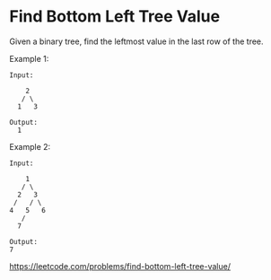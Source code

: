 # Find Bottom Left Tree Value

Given a binary tree, find the leftmost value in the last row of the tree. 

Example 1:

    Input:

        2
       / \
      1   3

    Output:
      1
      
      
Example 2:

    Input:

        1
       / \
      2   3
     /   / \
    4   5   6
       /
      7

    Output:
    7
  
https://leetcode.com/problems/find-bottom-left-tree-value/
